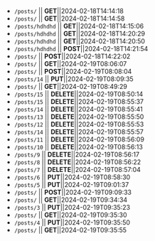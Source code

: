- `/posts/` || **GET**||2024-02-18T14:14:18
- `/posts/` || **GET**||2024-02-18T14:14:58
- `/posts/hdhdhd` || **GET**||2024-02-18T14:15:06
- `/posts/hdhdhd` || **GET**||2024-02-18T14:20:29
- `/posts/hdhdhd` || **GET**||2024-02-18T14:20:50
- `/posts/hdhdhd` || **POST**||2024-02-18T14:21:54
- `/posts/` || **POST**||2024-02-18T14:22:02
 - `/posts/` || **GET**||2024-02-19T08:06:07
 - `/posts/` || **POST**||2024-02-19T08:08:04
 - `/posts/14` || **PUT**||2024-02-19T08:09:35
 - `/posts/` || **GET**||2024-02-19T08:49:29
 - `/posts/15` || **DELETE**||2024-02-19T08:50:14
 - `/posts/15` || **DELETE**||2024-02-19T08:55:37
 - `/posts/14` || **DELETE**||2024-02-19T08:55:41
 - `/posts/13` || **DELETE**||2024-02-19T08:55:50
 - `/posts/12` || **DELETE**||2024-02-19T08:55:53
 - `/posts/14` || **DELETE**||2024-02-19T08:55:57
 - `/posts/11` || **DELETE**||2024-02-19T08:56:09
 - `/posts/10` || **DELETE**||2024-02-19T08:56:13
 - `/posts/9` || **DELETE**||2024-02-19T08:56:17
 - `/posts/8` || **DELETE**||2024-02-19T08:56:22
 - `/posts/7` || **DELETE**||2024-02-19T08:57:04
 - `/posts/6` || **PUT**||2024-02-19T08:58:30
 - `/posts/5` || **PUT**||2024-02-19T09:01:37
 - `/posts/` || **POST**||2024-02-19T09:09:33
 - `/posts/` || **GET**||2024-02-19T09:34:34
 - `/posts/3` || **PUT**||2024-02-19T09:35:23
 - `/posts/` || **GET**||2024-02-19T09:35:30
 - `/posts/4` || **PUT**||2024-02-19T09:35:50
 - `/posts/` || **GET**||2024-02-19T09:35:55
